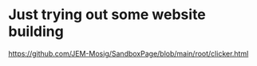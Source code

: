# Just trying out some website building

https://github.com/JEM-Mosig/SandboxPage/blob/main/root/clicker.html
